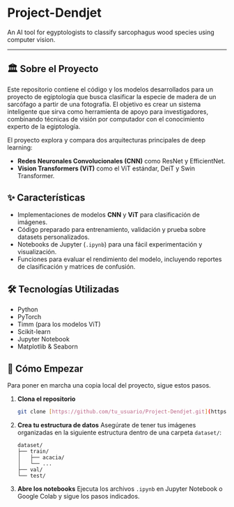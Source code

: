 # Project-Dendjet
An AI tool for egyptologists to classify sarcophagus wood species using computer vision.

---

## 🏛️ Sobre el Proyecto

Este repositorio contiene el código y los modelos desarrollados para un proyecto de egiptología que busca clasificar la especie de madera de un sarcófago a partir de una fotografía. El objetivo es crear un sistema inteligente que sirva como herramienta de apoyo para investigadores, combinando técnicas de visión por computador con el conocimiento experto de la egiptología.

El proyecto explora y compara dos arquitecturas principales de deep learning:
* **Redes Neuronales Convolucionales (CNN)** como ResNet y EfficientNet.
* **Vision Transformers (ViT)** como el ViT estándar, DeiT y Swin Transformer.

## ✨ Características

* Implementaciones de modelos **CNN** y **ViT** para clasificación de imágenes.
* Código preparado para entrenamiento, validación y prueba sobre datasets personalizados.
* Notebooks de Jupyter (`.ipynb`) para una fácil experimentación y visualización.
* Funciones para evaluar el rendimiento del modelo, incluyendo reportes de clasificación y matrices de confusión.

## 🛠️ Tecnologías Utilizadas

* Python
* PyTorch
* Timm (para los modelos ViT)
* Scikit-learn
* Jupyter Notebook
* Matplotlib & Seaborn

## 🚀 Cómo Empezar

Para poner en marcha una copia local del proyecto, sigue estos pasos.

1.  **Clona el repositorio**
    ```sh
    git clone [https://github.com/tu_usuario/Project-Dendjet.git](https://github.com/tu_usuario/Project-Dendjet.git)
    ```
2.  **Crea tu estructura de datos**
    Asegúrate de tener tus imágenes organizadas en la siguiente estructura dentro de una carpeta `dataset/`:
    ```
    dataset/
    ├── train/
    │   ├── acacia/
    │   └── ...
    ├── val/
    └── test/
    ```
3.  **Abre los notebooks**
    Ejecuta los archivos `.ipynb` en Jupyter Notebook o Google Colab y sigue los pasos indicados.
